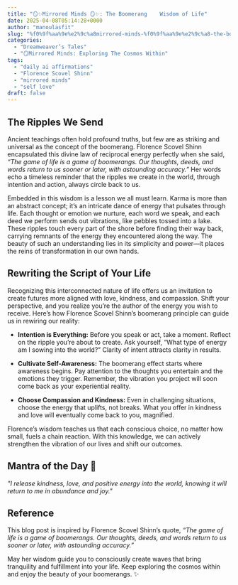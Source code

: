 ```yaml
---
title: "🪞✨Mirrored Minds 🪞✨: The Boomerang    Wisdom of Life"
date: 2025-04-08T05:14:28+0000
author: "manoulasfit"
slug: "%f0%9f%aa%9e%e2%9c%a8mirrored-minds-%f0%9f%aa%9e%e2%9c%a8-the-boomerang-wisdom-of-life"
categories:
  - "Dreamweaver’s Tales"
  - "🪞Mirrored Minds: Exploring The Cosmos Within"
tags:
  - "daily ai affirmations"
  - "Florence Scovel Shinn"
  - "mirrored minds"
  - "self love"
draft: false
---
```

## The Ripples We Send

Ancient teachings often hold profound truths, but few are as striking and universal as the concept of the boomerang. Florence Scovel Shinn encapsulated this divine law of reciprocal energy perfectly when she said, *“The game of life is a game of boomerangs. Our thoughts, deeds, and words return to us sooner or later, with astounding accuracy.”* Her words echo a timeless reminder that the ripples we create in the world, through intention and action, always circle back to us.

Embedded in this wisdom is a lesson we all must learn. Karma is more than an abstract concept; it’s an intricate dance of energy that pulsates through life. Each thought or emotion we nurture, each word we speak, and each deed we perform sends out vibrations, like pebbles tossed into a lake. These ripples touch every part of the shore before finding their way back, carrying remnants of the energy they encountered along the way. The beauty of such an understanding lies in its simplicity and power—it places the reins of transformation in our own hands.

## Rewriting the Script of Your Life

Recognizing this interconnected nature of life offers us an invitation to create futures more aligned with love, kindness, and compassion. Shift your perspective, and you realize you’re the author of the energy you wish to receive. Here’s how Florence Scovel Shinn’s boomerang principle can guide us in rewiring our reality:

- **Intention is Everything:** Before you speak or act, take a moment. Reflect on the ripple you’re about to create. Ask yourself, “What type of energy am I sowing into the world?” Clarity of intent attracts clarity in results.

- **Cultivate Self-Awareness:** The boomerang effect starts where awareness begins. Pay attention to the thoughts you entertain and the emotions they trigger. Remember, the vibration you project will soon come back as your experiential reality.

- **Choose Compassion and Kindness:** Even in challenging situations, choose the energy that uplifts, not breaks. What you offer in kindness and love will eventually come back to you, magnified.

Florence’s wisdom teaches us that each conscious choice, no matter how small, fuels a chain reaction. With this knowledge, we can actively strengthen the vibration of our lives and shift our outcomes.

## Mantra of the Day 🌟

*"I release kindness, love, and positive energy into the world, knowing it will return to me in abundance and joy."*

## Reference

This blog post is inspired by Florence Scovel Shinn’s quote, *“The game of life is a game of boomerangs. Our thoughts, deeds, and words return to us sooner or later, with astounding accuracy.”*

May her wisdom guide you to consciously create waves that bring tranquility and fulfillment into your life. Keep exploring the cosmos within and enjoy the beauty of your boomerangs. ✨